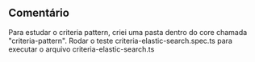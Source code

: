 ## Comentário

Para estudar o criteria pattern, criei uma pasta dentro do core chamada "criteria-pattern".
Rodar o teste criteria-elastic-search.spec.ts para executar o arquivo criteria-elastic-search.ts

